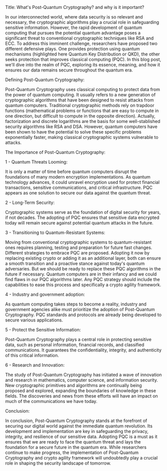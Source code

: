 Title: What's Post-Quantum Cryptography? and why is it important?

In our interconnected world, where data security is so relevant and necessary, the cryptographic algorithms play a crucial role in safeguarding sensitive information. However, the rapid development of quantum computing that pursues the potential quantum advantage poses a significant threat to conventional cryptographic techniques like RSA and ECC. To address this imminent challenge, researchers have proposed two different defensive plays. One provides protection using quantum mechanisms (highlighted here Quantum Key Distribution or QKD), the other seeks protection that improves classical computing (PQC). In this blog post, we'll dive into the realm of PQC, exploring its essence, meaning, and how it ensures our data remains secure throughout the quantum era.

Defining Post-Quantum Cryptography:

Post-Quantum Cryptography uses classical computing to protect data from the power of quantum computing. It usually refers to a new generation of cryptographic algorithms that have been designed to resist attacks from quantum computers. Traditional cryptographic methods rely on trapdoor functions (mathematical problems or functions that are easy to compute in one direction, but difficult to compute in the opposite direction). Actually, factorization and discrete logarithms are the basis for some well-stablished security algorithms like RSA and DSA. However, quantum computers have been shown to have the potential to solve these specific problems exponentially faster, making classical cryptographic systems vulnerable to attacks.

The Importance of Post-Quantum Cryptography:

1 - Quantum Threats Looming:

It is only a matter of time before quantum computers disrupt the foundations of many modern encryption implementations. As quantum technology advances, it could unravel encryption used for protect financial transactions, sensitive communications, and critical infrastructure. PQC appears as one solution to secure our data against the quantum threat.

2 - Long-Term Security:

Cryptographic systems serve as the foundation of digital security for years, if not decades. The adopting of PQC ensures that sensitive data encrypted today will remain secure against potential quantum attacks in the future.

3 - Transitioning to Quantum-Resistant Systems:

Moving from conventional cryptographic systems to quantum-resistant ones requires planning, testing and preparation for future fast changes. Different strategies to embrace PQC are proposed. Adopting it now by replacing existing crypto or adding it as an additional layer, both can ensure a smooth transition and a proactive stance against today's quantum adversaries. But we should be ready to replace these PQC algorithms in the future if necessary. Quantum computers are in their infancy and we could find flaws in our PQC algorithms later. Any PQC strategy should include the capabilities to ease this process and specifically a crypto agility framework.

4 - Industry and government adoption:

As quantum computing takes steps to become a reality, industry and government agencies alike must prioritize the adoption of Post-Quantum Cryptography. PQC standards and protocols are already being developed to secure various applications.

5 - Protect the Sensitive Information:

Post-Quantum Cryptography plays a central role in protecting sensitive data, such as personal information, financial records, and classified communications. It guarantees the confidentiality, integrity, and authenticity of this critical information.

6 - Research and Innovation:

The study of Post-Quantum Cryptography has initiated a wave of innovation and research in mathematics, computer science, and information security. New cryptographic primitives and algorithms are continually being proposed and explored, expanding the boundaries of knowledge in these fields. The discoveries and news from these efforts will have an impact on much of the communications we have today.  

Conclusion:

In conclusion, Post-Quantum Cryptography stands at the forefront of securing our digital world against the immediate quantum revolution. Its development and implementation are key in safeguarding the privacy, integrity, and resilience of our sensitive data. Adopting PQC is a must as it ensures that we are ready to face the quantum threat and lays the foundation for a secure future in the quantum era. While researchers continue to make progress, the implementation of Post-Quantum Cryptography and crypto agility framework will undoubtedly play a crucial role in shaping the security landscape of tomorrow.
